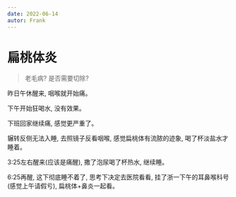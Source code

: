 ```yaml
---
date: 2022-06-14
autor: Frank
---
```


# 扁桃体炎

> 老毛病? 是否需要切除?

昨日午休醒来, 咽喉就开始痛。

下午开始狂喝水, 没有效果。

下班回家继续痛, 感觉更严重了。

辗转反侧无法入睡, 去照镜子反看咽喉, 感觉扁桃体有流脓的迹象, 喝了杯淡盐水才睡着。

3:25左右醒来(应该是痛醒), 撒了泡尿喝了杯热水, 继续睡。

6:25再醒, 这下彻底睡不着了, 思考下决定去医院看看, 挂了浙一下午的耳鼻喉科号(感觉上午请假亏), 扁桃体+鼻炎一起看。


